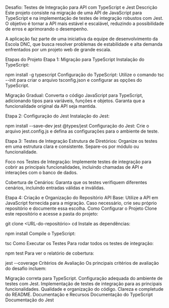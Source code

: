 Desafio: Testes de Integração para API com TypeScript e Jest
Descrição
Este projeto consiste na migração de uma API de JavaScript para TypeScript e na implementação de testes de integração robustos com Jest. O objetivo é tornar a API mais estável e escalável, reduzindo a possibilidade de erros e aprimorando o desempenho.

A aplicação faz parte de uma iniciativa da equipe de desenvolvimento da Escola DNC, que busca resolver problemas de estabilidade e alta demanda enfrentados por um projeto web de grande escala.

Etapas do Projeto
Etapa 1: Migração para TypeScript
Instalação do TypeScript:


npm install -g typescript
Configuração do TypeScript: Utilize o comando tsc --init para criar o arquivo tsconfig.json e configurar as opções do TypeScript.

Migração Gradual: Converta o código JavaScript para TypeScript, adicionando tipos para variáveis, funções e objetos. Garanta que a funcionalidade original da API seja mantida.

Etapa 2: Configuração do Jest
Instalação do Jest:


npm install --save-dev jest @types/jest
Configuração do Jest: Crie o arquivo jest.config.js e defina as configurações para o ambiente de teste.

Etapa 3: Testes de Integração
Estrutura de Diretórios: Organize os testes em uma estrutura clara e consistente. Separe-os por módulo ou funcionalidade.

Foco nos Testes de Integração: Implemente testes de integração para cobrir as principais funcionalidades, incluindo chamadas de API e interações com o banco de dados.

Cobertura de Cenários: Garanta que os testes verifiquem diferentes cenários, incluindo entradas válidas e inválidas.

Etapa 4: Criação e Organização do Repositório
API Base: Utilize a API em JavaScript fornecida para a migração. Caso necessário, crie seu próprio repositório e documente essa escolha.
Como Configurar o Projeto
Clone este repositório e acesse a pasta do projeto:


git clone <URL-do-repositório>
cd <nome-da-pasta>
Instale as dependências:


npm install
Compile o TypeScript:


tsc
Como Executar os Testes
Para rodar todos os testes de integração:


npm test
Para ver o relatório de cobertura:


jest --coverage
Critérios de Avaliação
Os principais critérios de avaliação do desafio incluem:

Migração correta para TypeScript.
Configuração adequada do ambiente de testes com Jest.
Implementação de testes de integração para as principais funcionalidades.
Qualidade e organização do código.
Clareza e completude do README.
Documentação e Recursos
Documentação do TypeScript
Documentação do Jest
